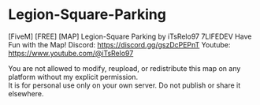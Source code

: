# Legion-Square-Parking
[FiveM] [FREE] [MAP] Legion-Square Parking by iTsRelo97 7LIFEDEV
Have Fun with the Map!
Discord: https://discord.gg/gszDcPEPnT
Youtube: https://www.youtube.com/@iTsRelo97

You are not allowed to modify, reupload, or redistribute this map on any platform without my explicit permission.  
It is for personal use only on your own server. Do not publish or share it elsewhere.
